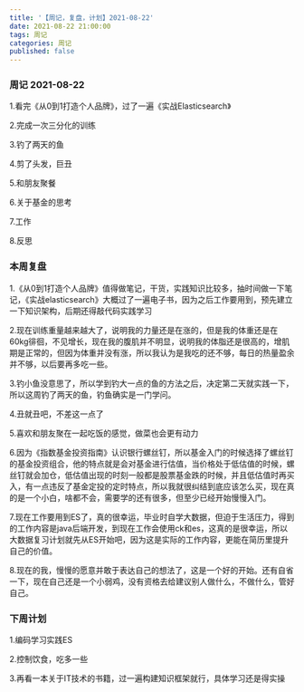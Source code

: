 ```yaml
---
title: '【周记，复盘，计划】2021-08-22'
date: 2021-08-22 21:00:00
tags: 周记
categories: 周记
published: false
---
```


### 周记 2021-08-22

1.看完《从0到1打造个人品牌》，过了一遍《实战Elasticsearch》

2.完成一次三分化的训练

3.钓了两天的鱼

4.剪了头发，巨丑

5.和朋友聚餐

6.关于基金的思考

7.工作

8.反思

### 本周复盘 

1.《从0到1打造个人品牌》值得做笔记，干货，实践知识比较多，抽时间做一下笔记，《实战elasticsearch》大概过了一遍电子书，因为之后工作要用到，预先建立一下知识架构，后期还得敲代码实践学习

2.现在训练重量越来越大了，说明我的力量还是在涨的，但是我的体重还是在60kg徘徊，不见增长，现在我的腹肌并不明显，说明我的体脂还是很高的，增肌期是正常的，但因为体重并没有涨，所以我认为是我吃的还不够，每日的热量盈余并不够，以后要再多吃一些。

3.钓小鱼没意思了，所以学到钓大一点的鱼的方法之后，决定第二天就实践一下，所以这周钓了两天的鱼，钓鱼确实是一门学问。

4.丑就丑吧，不差这一点了

5.喜欢和朋友聚在一起吃饭的感觉，做菜也会更有动力

6.因为《指数基金投资指南》认识银行螺丝钉，所以基金入门的时候选择了螺丝钉的基金投资组合，他的特点就是会对基金进行估值，当价格处于低估值的时候，螺丝钉就会加仓，低估值出现的时刻一般都是股票基金跌的时候，并且低估值时再买入，有一点违反了基金定投的定时特点，所以我就很纠结到底应该怎么买，现在真的是一个小白，啥都不会，需要学的还有很多，但至少已经开始慢慢入门。

7.现在工作要用到ES了，真的很幸运，毕业时自学大数据，但迫于生活压力，得到的工作内容是java后端开发，到现在工作会使用ck和es，这真的是很幸运，所以大数据复习计划就先从ES开始吧，因为这是实际的工作内容，更能在简历里提升自己的价值。

8.现在的我，慢慢的愿意并敢于表达自己的想法了，这是一个好的开始。还有自省一下，现在自己还是一个小弱鸡，没有资格去给建议别人做什么，不做什么，管好自己。

### 下周计划

1.编码学习实践ES

2.控制饮食，吃多一些

3.再看一本关于IT技术的书籍，过一遍构建知识框架就行，具体学习还是得实操